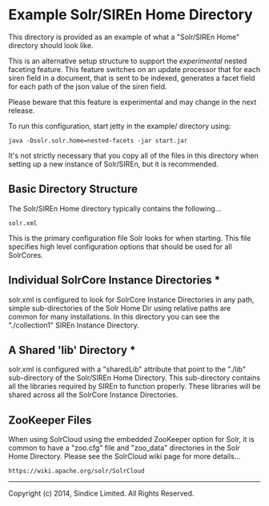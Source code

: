 # Example Solr/SIREn Home Directory

This directory is provided as an example of what a "Solr/SIREn Home" directory
should look like.

This is an alternative setup structure to support the *experimental* nested 
faceting feature. This feature switches on an update processor that for each 
siren field in a document, that is sent to be indexed, generates a facet
field for each path of the json value of the siren field.  

Please beware that this feature is experimental and may change in the next
release.

To run this configuration, start jetty in the example/ directory using:

    java -Dsolr.solr.home=nested-facets -jar start.jar

It's not strictly necessary that you copy all of the files in this
directory when setting up a new instance of Solr/SIREn, but it is recommended.

## Basic Directory Structure

The Solr/SIREn Home directory typically contains the following...

	solr.xml

This is the primary configuration file Solr looks for when starting.
This file specifies high level configuration options that should be used for
all SolrCores.

## Individual SolrCore Instance Directories *

solr.xml is configured to look for SolrCore Instance Directories
in any path, simple sub-directories of the Solr Home Dir using relative paths
are common for many installations.  In this directory you can see the
"./collection1" SIREn Instance Directory.

## A Shared 'lib' Directory *

solr.xml is configured with a "sharedLib" attribute that point to the "./lib"
sub-directory of the Solr/SIREn Home Directory. This sub-directory contains
all the libraries required by SIREn to function properly. These libraries
will be shared across all the SolrCore Instance Directories.

## ZooKeeper Files

When using SolrCloud using the embedded ZooKeeper option for Solr, it is
common to have a "zoo.cfg" file and "zoo_data" directories in the Solr Home
Directory.  Please see the SolrCloud wiki page for more details...

	https://wiki.apache.org/solr/SolrCloud

- - -

Copyright (c) 2014, Sindice Limited. All Rights Reserved.